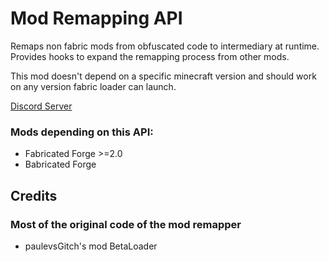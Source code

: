 # Mod Remapping API

Remaps non fabric mods from obfuscated code to intermediary at runtime.
Provides hooks to expand the remapping process from other mods.

This mod doesn't depend on a specific minecraft version and should work on any version fabric loader can launch.

[Discord Server](https://discord.gg/dy4tgDAmeR)

### Mods depending on this API:
- Fabricated Forge >=2.0
- Babricated Forge

## Credits
### Most of the original code of the mod remapper
- paulevsGitch's mod BetaLoader
